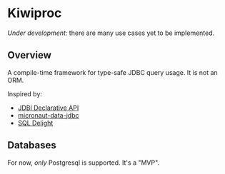 # Kiwiproc

_Under development:_ there are many use cases yet to be implemented.

## Overview

A compile-time framework for type-safe JDBC query usage. It is not an ORM.

Inspired by:
* [JDBI Declarative API](https://jdbi.org/#_declarative_api)
* [micronaut-data-jdbc](https://micronaut-projects.github.io/micronaut-data/latest/guide/#dbc)
* [SQL Delight](https://github.com/cashapp/sqldelight)

## Databases

For now, _only_ Postgresql is supported. It's a "MVP".